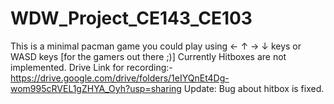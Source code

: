 # WDW_Project_CE143_CE103
This is a minimal pacman game you could play using ← ↑ → ↓ keys or WASD keys [for the gamers out there ;)]
Currently Hitboxes are not implemented.
Drive Link for recording:- https://drive.google.com/drive/folders/1eIYQnEt4Dg-wom995cRVEL1gZHYA_Oyh?usp=sharing
Update: Bug about hitbox is fixed.
